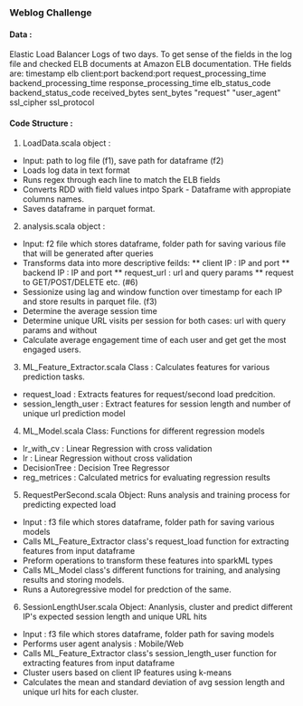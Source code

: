 
### Weblog Challenge

#### Data : 
Elastic Load Balancer Logs of two days. To get sense of the fields in the log file and checked ELB documents at Amazon ELB documentation. THe fields are:
timestamp elb client:port backend:port request_processing_time backend_processing_time response_processing_time elb_status_code backend_status_code received_bytes sent_bytes "request" "user_agent" ssl_cipher ssl_protocol

#### Code Structure : 
1. LoadData.scala object : 
* Input: path to log file (f1), save path for dataframe (f2)
* Loads log data in text format
* Runs regex through each line to match the ELB fields
* Converts RDD with field values intpo Spark - Dataframe with appropiate columns names.
* Saves dataframe in parquet format.

2. analysis.scala object : 
* Input: f2 file which stores dataframe, folder path for saving various file that will be generated after queries
* Transforms data into more descriptive feilds:
  ** client IP : IP and port
  ** backend IP : IP and port
  ** request_url : url and query params
  ** request to GET/POST/DELETE etc. (#6)
* Sessionize using lag and window function over timestamp for each IP and store results in parquet file. (f3)
* Determine the average session time
* Determine unique URL visits per session for both cases: url with query params and without
* Calculate average engagement time of each user and get get the most engaged users.

3. ML_Feature_Extractor.scala Class :
Calculates features for various prediction tasks.
* request_load : Extracts features for request/second load predcition.
* session_length_user : Extract features for session length and number of unique url prediction model

4. ML_Model.scala Class:
Functions for different regression models
* lr_with_cv : Linear Regression with cross validation
* lr : Linear Regression without cross validation
* DecisionTree : Decision Tree Regressor
* reg_metrices : Calculated metrics for evaluating regression results

5. RequestPerSecond.scala Object:
Runs analysis and training process for predicting expected load
* Input :  f3 file which stores dataframe, folder path for saving various models
* Calls ML_Feature_Extractor class's request_load function for extracting features from input dataframe
* Preform operations to transform these features into sparkML types
* Calls ML_Model class's different functions for training, and analysing results and storing models.
* Runs a Autoregressive model for predction of the same.

6. SessionLengthUser.scala Object:
Ananlysis, cluster and predict different IP's expected session length and unique URL hits
* Input : f3 file which stores dataframe, folder path for saving models
* Performs user agent analysis : Mobile/Web
* Calls ML_Feature_Extractor class's session_length_user function for extracting features from input dataframe
* Cluster users based on client IP features using k-means
* Calculates the mean and standard deviation of avg session length and unique url hits for each cluster.

